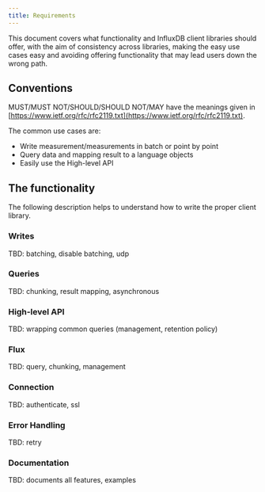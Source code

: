 ```yaml
---
title: Requirements
---
```

This document covers what functionality and InfluxDB client libraries should offer, with the aim of consistency across libraries, making the easy use cases easy and avoiding offering functionality that may lead users down the wrong path.

## Conventions

MUST/MUST NOT/SHOULD/SHOULD NOT/MAY have the meanings given in [https://www.ietf.org/rfc/rfc2119.txt](https://www.ietf.org/rfc/rfc2119.txt).

The common use cases are:

* Write measurement/measurements in batch or point by point
* Query data and mapping result to a language objects
* Easily use the High-level API

## The functionality
The following description helps to understand how to write the proper client library.  

### Writes
TBD: batching, disable batching, udp

### Queries
TBD: chunking, result mapping, asynchronous 

### High-level API
TBD: wrapping common queries (management, retention policy)

### Flux
TBD: query, chunking, management

### Connection
TBD: authenticate, ssl 

### Error Handling
TBD: retry

### Documentation
TBD: documents all features, examples



